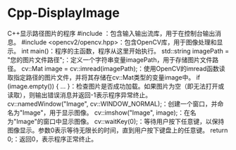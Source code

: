 # Cpp-DisplayImage
C++显示路径图片的程序
#include <iostream>：包含输入输出流库，用于在控制台输出消息。
#include <opencv2/opencv.hpp>：包含OpenCV库，用于图像处理和显示。
int main()：程序的主函数，程序从这里开始执行。
std::string imagePath = "您的图片文件路径";：定义一个字符串变量imagePath，用于存储图片文件路径。
cv::Mat image = cv::imread(imagePath);：使用OpenCV的imread函数读取指定路径的图片文件，并将其存储在cv::Mat类型的变量image中。
if (image.empty()) { ... }：检查图片是否成功加载。如果图片为空（即无法打开或读取），则输出错误消息并返回-1表示程序异常终止。
cv::namedWindow("Image", cv::WINDOW_NORMAL);：创建一个窗口，并命名为"Image"，用于显示图像。
cv::imshow("Image", image);：在名为"Image"的窗口中显示图像。
cv::waitKey(0);：等待用户按下任意键，以保持图像显示。参数0表示等待无限长的时间，直到用户按下键盘上的任意键。
return 0;：返回0，表示程序正常终止。
